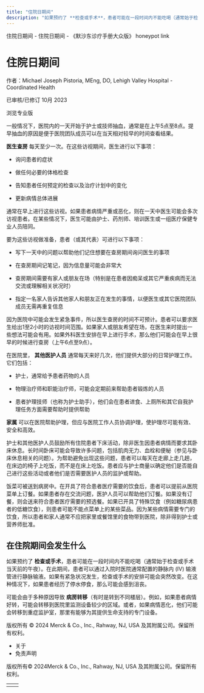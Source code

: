 ```yaml
---
title: "住院日期间"
description: "如果预约了 **检查或手术**，患者可能在一段时间内不能吃喝（通常始于检查或手术当天前的午夜）。在此期间，患者可以通过入院时医院通常配置的静脉内 (IV) 输液管进行静脉输液。如果有紧急状况发生，检查或手术的安排可能会突然改变。在这种情况下，如果患者经历了停水停食，那么可能会感到沮丧。"
---
```


﻿住院日期间 \- 住院日期间 \- 《默沙东诊疗手册大众版》 honeypot link

# 住院日期间

作者：Michael Joseph Pistoria, MEng, DO, Lehigh Valley Hospital - Coordinated Health

已审核/已修订 10月 2023

浏览专业版

一般情况下，医院内的一天开始于护士或技师抽血，通常是在上午5点至8点。提早抽血的原因是便于医院团队成员可以在当天相对较早的时间查看结果。

**医生查房** 每天至少一次。在这些访视期间，医生进行以下事项：

- 询问患者的症状

- 做任何必要的体格检查

- 告知患者任何预定的检查以及治疗计划中的变化

- 更新病情总体进展


通常在早上进行这些访视。如果患者病情严重或恶化，则在一天中医生可能会多次访视患者。在某些情况下，医生可能由护士、药剂师、培训医生或一组医疗保健专业人员陪同。

要为这些访视做准备，患者（或其代表）可进行以下事项：

- 写下一天中的问题以帮助他们记住想要在查房期间询问医生的事项

- 在查房期间记笔记，因为信息量可能会非常大

- 查房期间需要有家人或朋友在场（特别是在患者因痴呆或其它严重疾病而无法交流或理解相关状况时）

- 指定一名家人告诉其他家人和朋友正在发生的事情，以便医生或其它医院团队成员无需再重复信息


因为医院中可能会发生紧急事件，所以医生查房的时间不可预计。患者可以要求医生给出1至2小时的访视时间范围。如果家人或朋友希望在场，在医生来时提出一些想法可能会有用。如果外科医生安排在早上进行手术，那么他们可能会在早上很早的时候进行查房（上午6点至9点）。

在医院里， **其他医护人员** 通常每天来好几次，他们提供大部分的日常护理工作。它们包括：

- 护士，通常给予患者药物的人员

- 物理治疗师和职能治疗师，可能会定期前来帮助患者锻炼的人员

- 患者护理技师（也称为护士助手），他们会在患者进食、上厕所和其它自我护理任务方面需要帮助时提供帮助


**家属** 可以在医院帮助护理，但应与医院工作人员协调护理，使护理尽可能有效、安全和高效。

护士和其他医护人员鼓励所有住院患者下床活动，除非医生因患者病情而要求其卧床休息。长时间卧床可能会导致许多问题，包括肌肉无力、血栓和便秘（参见与卧床休息相关的问题）。为帮助避免出现这些问题，患者可以每天在走廊上走几趟，在床边的椅子上吃饭，而不是在床上吃饭。患者应与护士商量以确定他们是否能自己进行这些活动或者他们是否需要医护人员的监护或帮助。

饭菜可被送到病房中。在开具了符合患者医疗需要的饮食后，患者可以提前从医院菜单上订餐。如果患者存在交流问题，医护人员可以帮助他们订餐。如果没有订餐，则会送来符合患者医疗需要的预选餐。如果已开具了特殊饮食（例如糖尿病患者的低糖饮食），则患者可能不能点菜单上的某些菜品。因为某些病情需要专门的饮食，所以患者和家人通常不应把家里或餐馆里的食物带到医院，除非得到护士或营养师批准。

## 在住院期间会发生什么

如果预约了 **检查或手术**，患者可能在一段时间内不能吃喝（通常始于检查或手术当天前的午夜）。在此期间，患者可以通过入院时医院通常配置的静脉内 (IV) 输液管进行静脉输液。如果有紧急状况发生，检查或手术的安排可能会突然改变。在这种情况下，如果患者经历了停水停食，那么可能会感到沮丧。

可能会由于多种原因导致 **病房转移**（有时是转到不同楼层）。例如，如果患者病情好转，可能会转移到医院里监测设备较少的区域。或者，如果病情恶化，他们可能会转移到重症监护室，那里有能够为其提供生命支持的专门设备。



版权所有 © 2024
Merck & Co., Inc., Rahway, NJ, USA 及其附属公司。保留所有权利。

- 关于
- 免责声明

版权所有© 2024Merck & Co., Inc., Rahway, NJ, USA 及其附属公司。保留所有权利。

|     |     |
| --- | --- |
|  |  |